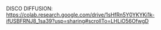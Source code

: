 DISCO DIFFUSION: https://colab.research.google.com/drive/1sHfRn5Y0YKYKi1k-ifUSBFRNJ8_1sa39?usp=sharing#scrollTo=LHLiO56OfwgD

